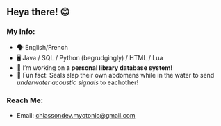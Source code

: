 ## Heya there! 😊

### My Info:
- 🗣️ English/French
- 🖥️ Java / SQL / Python (begrudgingly) / HTML / Lua
- 📖 I’m working on **a personal library database system!**
- 🦭 Fun fact: Seals slap their own abdomens while in the water to send *underwater acoustic signals* to eachother!

### Reach Me:
- Email: chiassondev.myotonic@gmail.com
